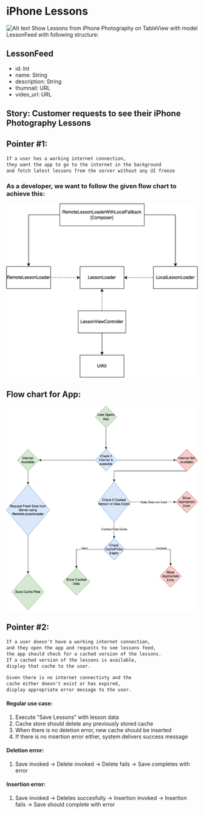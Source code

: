 
# iPhone Lessons

![Alt text](/Images/iphoness "Screenshot")
Show Lessons from iPhone Photography on TableView with model LessonFeed with following structure:


## LessonFeed

 - id: Int
 - name: String
 - description: String
 - thumnail: URL
 - video_url: URL

 ## Story: Customer requests to see their iPhone Photography Lessons

 ## Pointer #1:
 ```
If a user has a working internet connection, 
they want the app to go to the internet in the background
and fetch latest lessons from the server without any UI freeze
```

### As a developer, we want to follow the given flow chart to achieve this:
![Alt text](/Images/LessonLoader.png "LessonLoader Overview")

## Flow chart for App:
![Alt text](/Images/AppFlow.png "App Flow chart")

## Pointer #2:

```
If a user doesn't have a working internet connection,
and they open the app and requests to see lessons feed,
the app should check for a cached version of the lessons.
If a cached version of the lessons is available, 
display that cache to the user.
```
```
Given there is no internet connectivty and the 
cache either doesn't exist or has expired, 
display appropriate error message to the user. 
```

#### Regular use case:
1. Execute "Save Lessons" with lesson data 
2. Cache store should delete any previously stored cache
3. When there is no deletion error, new cache should be inserted
4. If there is no insertion error either, system delivers success message

#### Deletion error:
1. Save invoked -> Delete invoked -> Delete fails -> Save completes with error

#### Insertion error:
1. Save invoked -> Deletes succesfully -> Insertion invoked -> Insertion fails
-> Save should complete with error 

